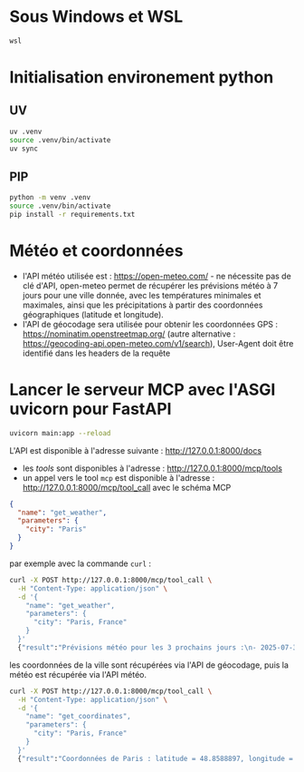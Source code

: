 # Sous Windows et WSL

```bash
wsl
```

# Initialisation environement python

## UV

```bash
uv .venv
source .venv/bin/activate
uv sync
```

## PIP

```bash
python -m venv .venv
source .venv/bin/activate
pip install -r requirements.txt
```

# Météo et coordonnées

- l'API météo utilisée est : https://open-meteo.com/ - ne nécessite pas de clé d'API, open-meteo permet de récupérer les prévisions météo à 7 jours pour une ville donnée, avec les températures minimales et maximales, ainsi que les précipitations à partir des coordonnées géographiques (latitude et longitude).
- l'API de géocodage sera utilisée pour obtenir les coordonnées GPS : https://nominatim.openstreetmap.org/ (autre alternative : https://geocoding-api.open-meteo.com/v1/search), User-Agent doit être identifié dans les headers de la requête

# Lancer le serveur MCP avec l'ASGI uvicorn pour FastAPI

```bash
uvicorn main:app --reload
```

L'API est disponible à l'adresse suivante : http://127.0.0.1:8000/docs

- les *tools* sont disponibles à l'adresse : http://127.0.0.1:8000/mcp/tools
- un appel vers le tool `mcp` est disponible à l'adresse : http://127.0.0.1:8000/mcp/tool_call avec le schéma MCP

```json
{
  "name": "get_weather",
  "parameters": {
    "city": "Paris"
  }
}
```
par exemple avec la commande `curl` :

```bash
curl -X POST http://127.0.0.1:8000/mcp/tool_call \
  -H "Content-Type: application/json" \
  -d '{
    "name": "get_weather",
    "parameters": {
      "city": "Paris, France"
    }
  }'
  {"result":"Prévisions météo pour les 3 prochains jours :\n- 2025-07-31 : 16.3°C → 26.1°C, pluie : 0.2 mm\n- 2025-08-01 : 18.0°C → 24.9°C, pluie : 0.2 mm\n- 2025-08-02 : 14.8°C → 23.5°C, pluie : 0.0 mm\n"}
```
les coordonnées de la ville sont récupérées via l'API de géocodage, puis la météo est récupérée via l'API météo.

```bash
curl -X POST http://127.0.0.1:8000/mcp/tool_call \
  -H "Content-Type: application/json" \
  -d '{
    "name": "get_coordinates",
    "parameters": {
      "city": "Paris, France"
    }
  }'
  {"result":"Coordonnées de Paris : latitude = 48.8588897, longitude = 2.3200410"}
```

